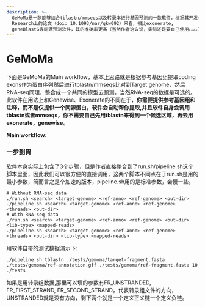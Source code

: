 ```yaml
---
description: >-
  GeMoMa是一款能够结合tblastn/mmseqs以及转录本进行基因预测的一款软件，根据其开发者发在Nucleic Acids
  Research上的论文（doi: 10.1093/nar/gkw092）来看，相比exonerate,
  geneBlastG等同源预测软件，其的准确率更高（当然作者这么说，实际还是要自己使用。。。。）
---
```


# GeMoMa

下面是GeMoMa的Main workflow，基本上思路就是根据参考基因组提取coding exons作为蛋白序列然后进行tblastn/mmseqs比对到Target genome，然后RNA-seq同理，整合成一个共同的模型去预测，当然RNA-seq的数据是可选的。此软件在用法上和Genewise、Exonerate的不同在于，**你需要提供参考基因组和注释，而不是仅提供一个同源蛋白，软件会自动帮你提取,并且软件自身会调用tblastn或者mmseqs，你不需要自己先用tblastn来得到一个候选区域，再去用exonerate，genewise。**

**Main workflow:**

### 一步到胃

软件本身实际上包含了3个步骤，但是作者直接整合到了run.sh/pipeline.sh这个脚本里面，因此我们可以很方便的直接调用，这两个脚本不同点在于run.sh是用的最小参数，简而言之是个加速的版本，pipeline.sh用的是标准参数，会慢一些。

```text
# Without RNA-seq data
./run.sh <search> <target-genome> <ref-anno> <ref-genome> <out-dir>
./pipeline.sh <search> <target-genome> <ref-anno> <ref-genome> <threads> <out-dir>
# With RNA-seq data
./run.sh <search> <target-genome> <ref-anno> <ref-genome> <out-dir> <lib-type> <mapped-reads>
./pipeline.sh <search> <target-genome> <ref-anno> <ref-genome> <threads> <out-dir> <lib-type> <mapped-reads>
```

用软件自带的测试数据演示下:

```text
./pipeline.sh tblastn ./tests/gemoma/target-fragment.fasta ./tests/gemoma/ref-annotation.gff ./tests/gemoma/ref-fragment.fasta 10 ./tests
```

如果是用转录组数据,那里可以填的参数有FR\_UNSTRANDED, FR\_FIRST\_STRAND, FR\_SECOND\_STRAND，代表转录组文件的方向，UNSTRANDED就是没有方向，剩下两个就是一个定义正义链一个定义负链。

